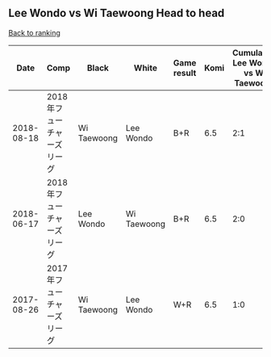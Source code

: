 ## Lee Wondo vs Wi Taewoong Head to head

[Back to ranking](../../index.md)




| **Date** | **Comp** | **Black** | **White** | **Game result** | **Komi** | **Cumulative Lee Wondo vs Wi Taewoong** | **Lee Wondo streak** | **Wi Taewoong streak** | 
| --- | --- | --- | --- | --- | --- | --- | --- | --- |
| 2018-08-18 | 2018年フューチャーズリーグ | Wi Taewoong | Lee Wondo | B+R | 6.5 | 2:1 | 0 | 1 | 
| 2018-06-17 | 2018年フューチャーズリーグ | Lee Wondo | Wi Taewoong | B+R | 6.5 | 2:0 | 2 | 0 | 
| 2017-08-26 | 2017年フューチャーズリーグ | Wi Taewoong | Lee Wondo | W+R | 6.5 | 1:0 | 1 | 0 |




